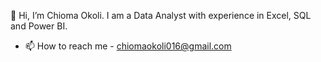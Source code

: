 👋 Hi, I’m Chioma Okoli. I am a Data Analyst with experience in Excel, SQL and Power BI.
- 📫 How to reach me - chiomaokoli016@gmail.com


<!---
CHI0MA00/CHI0MA00 is A ✨ special ✨ repository because its `README.md` (this file) appears on your GitHub profile.
You can click the Preview link to take a look at your changes.
--->
